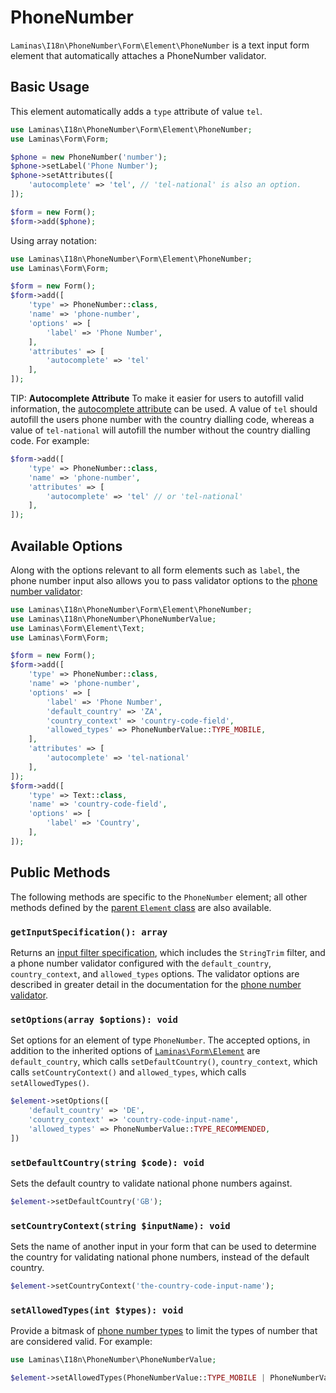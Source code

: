 # PhoneNumber

`Laminas\I18n\PhoneNumber\Form\Element\PhoneNumber` is a text input form element that automatically attaches a PhoneNumber validator.

## Basic Usage

This element automatically adds a `type` attribute of value `tel`.

```php
use Laminas\I18n\PhoneNumber\Form\Element\PhoneNumber;
use Laminas\Form\Form;

$phone = new PhoneNumber('number');
$phone->setLabel('Phone Number');
$phone->setAttributes([
    'autocomplete' => 'tel', // 'tel-national' is also an option.
]);

$form = new Form();
$form->add($phone);
```

Using array notation:

```php
use Laminas\I18n\PhoneNumber\Form\Element\PhoneNumber;
use Laminas\Form\Form;

$form = new Form();
$form->add([
    'type' => PhoneNumber::class,
    'name' => 'phone-number',
    'options' => [
        'label' => 'Phone Number',
    ],
    'attributes' => [
        'autocomplete' => 'tel'
    ],
]);
```

TIP: **Autocomplete Attribute**
To make it easier for users to autofill valid information, the [autocomplete attribute](https://developer.mozilla.org/en-US/docs/Web/HTML/Attributes/autocomplete) can be used. A value of `tel` should autofill the users phone number with the country dialling code, whereas a value of `tel-national` will autofill the number without the country dialling code. For example:
```php
$form->add([
    'type' => PhoneNumber::class,
    'name' => 'phone-number',
    'attributes' => [
        'autocomplete' => 'tel' // or 'tel-national'
    ],
]);
```

## Available Options

Along with the options relevant to all form elements such as `label`, the phone number input also allows you to pass validator options to the [phone number validator](../validators/phone-number.md):

```php
use Laminas\I18n\PhoneNumber\Form\Element\PhoneNumber;
use Laminas\I18n\PhoneNumber\PhoneNumberValue;
use Laminas\Form\Element\Text;
use Laminas\Form\Form;

$form = new Form();
$form->add([
    'type' => PhoneNumber::class,
    'name' => 'phone-number',
    'options' => [
        'label' => 'Phone Number',
        'default_country' => 'ZA',
        'country_context' => 'country-code-field',
        'allowed_types' => PhoneNumberValue::TYPE_MOBILE,
    ],
    'attributes' => [
        'autocomplete' => 'tel-national'
    ],
]);
$form->add([
    'type' => Text::class,
    'name' => 'country-code-field',
    'options' => [
        'label' => 'Country',
    ],
]);
```

## Public Methods

The following methods are specific to the `PhoneNumber` element; all other methods
defined by the [parent `Element` class](https://docs.laminas.dev/laminas-form/v3/element/element/#public-methods) are also
available.

### `getInputSpecification(): array`

Returns an [input filter specification](https://docs.laminas.dev/laminas-inputfilter/specs/), which includes the `StringTrim` filter, and a phone number validator configured with the `default_country`, `country_context`, and `allowed_types` options.
The validator options are described in greater detail in the documentation for the [phone number validator](../validators/phone-number.md).

### `setOptions(array $options): void`

Set options for an element of type `PhoneNumber`. The accepted options, in addition to the inherited options of [`Laminas\Form\Element`](https://docs.laminas.dev/laminas-form/v3/element/element/) are `default_country`, which calls `setDefaultCountry()`, `country_context`, which calls `setCountryContext()` and `allowed_types`, which calls `setAllowedTypes()`.

```php
$element->setOptions([
    'default_country' => 'DE',
    'country_context' => 'country-code-input-name',
    'allowed_types' => PhoneNumberValue::TYPE_RECOMMENDED,
])
```

### `setDefaultCountry(string $code): void`

Sets the default country to validate national phone numbers against.

```php
$element->setDefaultCountry('GB');
```

### `setCountryContext(string $inputName): void`

Sets the name of another input in your form that can be used to determine the country for validating national phone numbers, instead of the default country.

```php
$element->setCountryContext('the-country-code-input-name');
```

### `setAllowedTypes(int $types): void`

Provide a bitmask of [phone number types](../validators/phone-number.md#limiting-acceptable-number-types) to limit the types of number that are considered valid. For example:

```php
use Laminas\I18n\PhoneNumber\PhoneNumberValue;

$element->setAllowedTypes(PhoneNumberValue::TYPE_MOBILE | PhoneNumberValue::TYPE_EMERGENCY);
```
